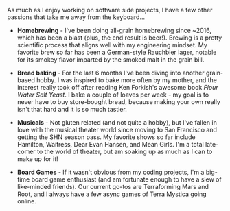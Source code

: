  As much as I enjoy working on software side projects, I have a few other passions that take me away from the keyboard...

 * **Homebrewing** - I've been doing all-grain homebrewing since ~2016, which has been a blast (plus, the end result is beer!). Brewing is a pretty scientific process that aligns well with my engineering mindset. My favorite brew so far has been a German-style Rauchbier lager, notable for its smokey flavor imparted by the smoked malt in the grain bill.

 * **Bread baking** - For the last 6 months I've been diving into another grain-based hobby. I was inspired to bake more often by my mother, and the interest really took off after reading Ken Forkish's awesome book *Flour Water Salt Yeast*. I bake a couple of loaves per week - my goal is to never have to buy store-bought bread, because making your own really isn't that hard and it is so much tastier.

 * **Musicals** - Not gluten related (and not quite a hobby), but I've fallen in love with the musical theater world since moving to San Francisco and getting the SHN season pass. My favorite shows so far include Hamilton, Waitress, Dear Evan Hansen, and Mean Girls. I'm a total late-comer to the world of theater, but am soaking up as much as I can to make up for it!

 * **Board Games** - If it wasn't obvious from my coding projects, I'm a big-time board game enthusiast (and am fortunate enough to have a slew of like-minded friends). Our current go-tos are Terraforming Mars and Root, and I always have a few async games of Terra Mystica going online.
 